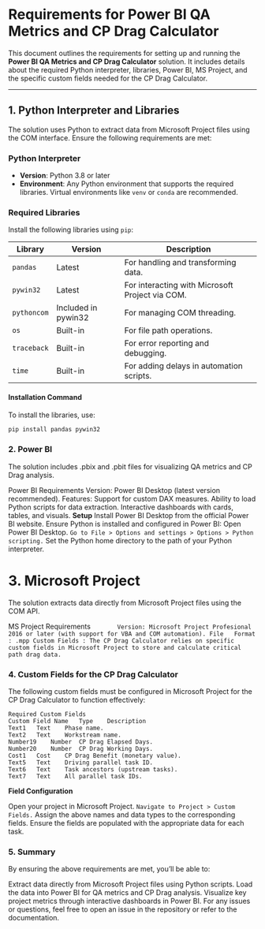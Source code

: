 # Requirements for Power BI QA Metrics and CP Drag Calculator

This document outlines the requirements for setting up and running the **Power BI QA Metrics and CP Drag Calculator** solution. It includes details about the required Python interpreter, libraries, Power BI, MS Project, and the specific custom fields needed for the CP Drag Calculator.

---

## **1. Python Interpreter and Libraries**

The solution uses Python to extract data from Microsoft Project files using the COM interface. Ensure the following requirements are met:

### **Python Interpreter**

- **Version**: Python 3.8 or later
- **Environment**: Any Python environment that supports the required libraries. Virtual environments like `venv` or `conda` are recommended.

### **Required Libraries**

Install the following libraries using `pip`:

| Library     | Version             | Description                                     |
| ----------- | ------------------- | ----------------------------------------------- |
| `pandas`    | Latest              | For handling and transforming data.             |
| `pywin32`   | Latest              | For interacting with Microsoft Project via COM. |
| `pythoncom` | Included in pywin32 | For managing COM threading.                     |
| `os`        | Built-in            | For file path operations.                       |
| `traceback` | Built-in            | For error reporting and debugging.              |
| `time`      | Built-in            | For adding delays in automation scripts.        |

#### **Installation Command**

To install the libraries, use:

```bash
pip install pandas pywin32
```

### 2. Power BI

The solution includes .pbix and .pbit files for visualizing QA metrics and CP Drag analysis.

Power BI Requirements
Version: Power BI Desktop (latest version recommended).
Features:
Support for custom DAX measures.
Ability to load Python scripts for data extraction.
Interactive dashboards with cards, tables, and visuals.
**Setup**
Install Power BI Desktop from the official Power BI website.
Ensure Python is installed and configured in Power BI:
Open Power BI Desktop.
`Go to File > Options and settings > Options > Python scripting.`
Set the Python home directory to the path of your Python interpreter.

# 3. Microsoft Project

The solution extracts data directly from Microsoft Project files using the COM API.

MS Project Requirements
`       Version: Microsoft Project Profesional 2016 or later (with support for VBA and COM automation).
File   Format : .mpp
Custom Fields : The CP Drag Calculator relies on specific custom fields in Microsoft Project to store and calculate critical path drag data.`

### 4. Custom Fields for the CP Drag Calculator

The following custom fields must be configured in Microsoft Project for the CP Drag Calculator to function effectively:

```
Required Custom Fields
Custom Field Name	Type	Description
Text1	Text	Phase name.
Text2	Text	Workstream name.
Number19	Number	CP Drag Elapsed Days.
Number20	Number	CP Drag Working Days.
Cost1	Cost	CP Drag Benefit (monetary value).
Text5	Text	Driving parallel task ID.
Text6	Text	Task ancestors (upstream tasks).
Text7	Text	All parallel task IDs.
```

**Field Configuration**

Open your project in Microsoft Project.
`Navigate to Project > Custom Fields.`
Assign the above names and data types to the corresponding fields.
Ensure the fields are populated with the appropriate data for each task.

### 5. Summary

By ensuring the above requirements are met, you’ll be able to:

Extract data directly from Microsoft Project files using Python scripts.
Load the data into Power BI for QA metrics and CP Drag analysis.
Visualize key project metrics through interactive dashboards in Power BI.
For any issues or questions, feel free to open an issue in the repository or refer to the documentation.
